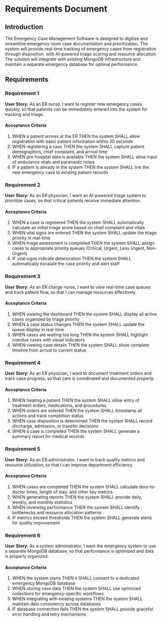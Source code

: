 # Requirements Document

## Introduction

The Emergency Case Management Software is designed to digitize and streamline emergency room case documentation and prioritization. The system will provide real-time tracking of emergency cases from registration through disposition, with AI-powered triage scoring and resource allocation. The solution will integrate with existing MongoDB infrastructure and maintain a separate emergency database for optimal performance.

## Requirements

### Requirement 1

**User Story:** As an ER nurse, I want to register new emergency cases quickly, so that patients can be immediately entered into the system for tracking and triage.

#### Acceptance Criteria

1. WHEN a patient arrives at the ER THEN the system SHALL allow registration with basic patient information within 30 seconds
2. WHEN registering a case THEN the system SHALL capture patient demographics, chief complaint, and arrival time
3. WHEN pre-hospital data is available THEN the system SHALL allow input of ambulance vitals and paramedic notes
4. IF a patient is already in the system THEN the system SHALL link the new emergency case to existing patient records

### Requirement 2

**User Story:** As an ER physician, I want an AI-powered triage system to prioritize cases, so that critical patients receive immediate attention.

#### Acceptance Criteria

1. WHEN a case is registered THEN the system SHALL automatically calculate an initial triage score based on chief complaint and vitals
2. WHEN vital signs are entered THEN the system SHALL update the triage priority in real-time
3. WHEN triage assessment is completed THEN the system SHALL assign cases to appropriate priority queues (Critical, Urgent, Less Urgent, Non-Urgent)
4. IF vital signs indicate deterioration THEN the system SHALL automatically escalate the case priority and alert staff

### Requirement 3

**User Story:** As an ER charge nurse, I want to view real-time case queues and track patient flow, so that I can manage resources effectively.

#### Acceptance Criteria

1. WHEN viewing the dashboard THEN the system SHALL display all active cases organized by triage priority
2. WHEN a case status changes THEN the system SHALL update the queue display in real-time
3. WHEN cases are waiting too long THEN the system SHALL highlight overdue cases with visual indicators
4. WHEN viewing case details THEN the system SHALL show complete timeline from arrival to current status

### Requirement 4

**User Story:** As an ER physician, I want to document treatment orders and track case progress, so that care is coordinated and documented properly.

#### Acceptance Criteria

1. WHEN treating a patient THEN the system SHALL allow entry of treatment orders, medications, and procedures
2. WHEN orders are entered THEN the system SHALL timestamp all actions and track completion status
3. WHEN case disposition is determined THEN the system SHALL record discharge, admission, or transfer decisions
4. WHEN a case is completed THEN the system SHALL generate a summary report for medical records

### Requirement 5

**User Story:** As an ER administrator, I want to track quality metrics and resource utilization, so that I can improve department efficiency.

#### Acceptance Criteria

1. WHEN cases are completed THEN the system SHALL calculate door-to-doctor times, length of stay, and other key metrics
2. WHEN generating reports THEN the system SHALL provide daily, weekly, and monthly statistics
3. WHEN reviewing performance THEN the system SHALL identify bottlenecks and resource allocation patterns
4. IF metrics exceed thresholds THEN the system SHALL generate alerts for quality improvement

### Requirement 6

**User Story:** As a system administrator, I want the emergency system to use a separate MongoDB database, so that performance is optimized and data is properly organized.

#### Acceptance Criteria

1. WHEN the system starts THEN it SHALL connect to a dedicated emergency MongoDB database
2. WHEN storing case data THEN the system SHALL use optimized collections for emergency-specific workflows
3. WHEN integrating with existing systems THEN the system SHALL maintain data consistency across databases
4. IF database connection fails THEN the system SHALL provide graceful error handling and retry mechanisms